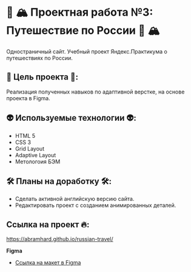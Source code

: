 # 🚄 🏔 Проектная работа №3: Путешествие по России 🚄 🏔

Одностраничный сайт. Учебный проект Яндекс.Практикума о путешествиях по России.
## 🎯 Цель проекта 🎯:
Реализация полученных навыков по адаптивной верстке, на основе проекта в Figma.

## 👽 Используемые технологии 👽:
* HTML 5
* CSS 3
* Grid Layout
* Adaptive Layout
* Метологоия БЭМ

## 🛠 Планы на доработку 🛠:
* Сделать активной английскую версию сайта.
* Редактировать проект с созданием анимированных деталей.

## Ссылка на проект 🔥:
https://abramhard.github.io/russian-travel/

**Figma**

* [Ссылка на макет в Figma](https://www.figma.com/file/5S2WSbEFL6awjVWJ0NWL8Q/Sprint-3_-Russia-_-desktop-mobile?node-id=28503%3A0)


